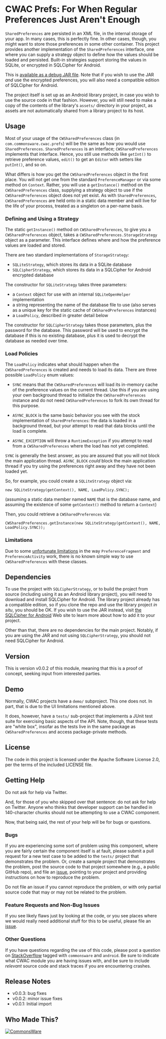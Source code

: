 CWAC Prefs: For When Regular Preferences Just Aren't Enough
===========================================================

`SharedPreferences` are persisted in an XML file, in the internal storage
of your app. In many cases, this is perfectly fine. In other cases,
though, you might want to store those preferences in some other container.
This project provides another implementation of the `SharedPreferences`
interface, one where you can supply a strategy object to define how
the values should be loaded and persisted. Built-in strategies support
storing the values in SQLite, or encrypted in SQLCipher for Android.

This is [available as a debug JAR file](https://github.com/commonsguy/downloads).
Note that if you wish to use the JAR *and* use the encrypted
preferences, you will also need a compatible edition of SQLCipher for Android.

The project itself is set up as an Android library project,
in case you wish to use the source code in that fashion. However, you will still
need to make a copy of the contents of the library's `assets/` directory in your
project, as assets are not automatically shared from a library project to its
host.

Usage
-----
Most of your usage of the `CWSharedPreferences` class (in `com.commonsware.cwac.prefs`)
will be the same as how you would use `SharedPreferences`. `SharedPreferences` is
an interface; `CWSharedPreferences` implements that interface. Hence, you still use
methods like `getInt()` to retrieve preference values, `edit()` to get an `Editor`
with setters like `putInt()`, and so on.

What differs is how you get the `CWSharedPreferences` object in the first place. You
will not get one from the standard `PreferenceManager` or via some method on `Context`.
Rather, you will use a `getInstance()` method on the `CWSharedPreferences` class, supplying
a strategy object to use if the `CWSharedPreferences` object does not yet exist. As with
`SharedPreferences`, `CWSharedPreferences` are held onto in a static data member and will
live for the life of your process, treated as a singleton on a per-name basis.

### Defining and Using a Strategy

The static `getInstance()` method on `CWSharedPreferences`, to give you a `CWSharedPreferences`
object, takes a `CWSharedPreferences.StorageStrategy` object as a parameter. This interface
defines where and how the preference values are loaded and stored.

There are two standard implementations of `StorageStrategy`:

- `SQLiteStrategy`, which stores its data in a SQLite database
- `SQLCipherStrategy`, which stores its data in a SQLCipher for Android encrypted database

The constructor for `SQLiteStrategy` takes three parameters:

- a `Context` object for use with an internal `SQLiteOpenHelper` implementation
- a string representing the name of the database file to use (also serves as a unique key for
the static cache of `CWSharedPreferences` instances)
- a `LoadPolicy`, described in greater detail below

The constructor for `SQLCipherStrategy` takes those parameters, plus the password for the
database. This password will be used to encrypt the database if this is no existing database,
plus it is used to decrypt the database as needed over time.

### Load Policies

The `LoadPolicy` indicates what should happen when the `CWSharedPreferences` is created
and needs to load its data. There are three possible `LoadPolicy` enum values:

- `SYNC` means that the `CWSharedPreferences` will load its in-memory cache of the preference
values on the current thread. Use this if you are using your own background thread to initialize the
`CWSharedPreferences` instance and do not need `CWSharedPreferences` to fork
its own thread for this purpose.

- `ASYNC_BLOCK` is the same basic behavior you see with the stock implementation
of `SharedPreferences`: the data is loaded in a background thread, but your
attempt to read that data blocks until the load is complete.

- `ASYNC_EXCEPTION` will throw a `RuntimeException` if you attempt to read
from a `CWSharedPreferences` where the load has not yet completed.

`SYNC` is generally the best answer, as you are assured that you will not block
the main application thread. `ASYNC_BLOCK` *could* block the main application
thread if you try using the preferences right away and they have not been loaded
yet.

So, for example, you could create a `SQLiteStrategy` object via:

    new SQLiteStrategy(getContext(), NAME, LoadPolicy.SYNC);

(assuming a static data member named `NAME` that is the database name, and
assuming the existence of some `getContext()` method to return a `Context`)

Then, you could retrieve a `CWSharedPreferences` via:

    CWSharedPreferences.getInstance(new SQLiteStrategy(getContext(), NAME, LoadPolicy.SYNC));

### Limitations

Due to some [unfortunate limitations](http://code.google.com/p/android/issues/detail?id=36967)
in the way `PreferenceFragment` and `PreferenceActivity` work, there is no known
simple way to use `CWSharedPreferences` with these classes.

Dependencies
------------
To use the project with `SQLCipherStrategy`, or to build the project
from source (including using it as an Android library project), you
will need to download and install SQLCipher for Android. The library
project already has a compatible edition, so if you clone the repo and
use the library project *in situ*, you should be OK. If you wish to
use the JAR instead, visit [the SQLCipher for Android](http://sqlcipher.net/sqlcipher-for-android/)
Web site to learn more about how to add it to your project.

Other than that, there are no dependencies for the main project.
Notably, if you are using the JAR and not using `SQLCipherStrategy`,
you should not need SQLCipher for Android.

Version
-------
This is version v0.0.2 of this module, meaning that this is a proof
of concept, seeking input from interested parties.

Demo
----
Normally, CWAC projects have a `demo/` subproject. This one does not.
In part, that is due to the UI limitations mentioned above.

It does, however, have a `tests/` sub-project that implements a JUnit
test suite for exercising basic aspects of the API. Note, though, that
these tests are "white box", insofar as the tests live in the same
package as `CWSharedPreferences` and access package-private methods.

License
-------
The code in this project is licensed under the Apache
Software License 2.0, per the terms of the included LICENSE
file.

Getting Help
------------
Do not ask for help via Twitter.

And, for those of you who skipped over that sentence: do not ask for help on Twitter. Anyone who thinks that
developer support can be handled in 140-character chunks should not be attempting to use a CWAC component.

Now, that being said, the rest of your help will be for bugs or questions.

### Bugs

If you are experiencing some sort of problem using this component, where you are fairly certain the component
itself is at fault, please submit a pull request
for a new test case to be added to the `tests/` project that demonstrates the problem. Or, create
a sample project that demonstrates the problem, post the source code to
that project somewhere (e.g., a public GitHub repo), and file an
[issue](https://github.com/commonsguy/cwac-endless/issues), pointing to your project and providing
instructions on how to reproduce the problem.

Do not file an issue if you cannot reproduce the problem, or with only partial source code that may or may
not be related to the problem.

### Feature Requests and Non-Bug Issues

If you see likely flaws just by looking at the code, or you see places where we
would really need additional stuff for this to be useful, please file an
[issue](https://github.com/commonsguy/cwac-endless/issues).

### Other Questions

If you have questions regarding the use of this code, please post a question
on [StackOverflow](http://stackoverflow.com/questions/ask) tagged with `commonsware` and `android`. Be sure to indicate
what CWAC module you are having issues with, and be sure to include *relevant* source code 
and stack traces if you are encountering crashes. 

Release Notes
-------------
* v0.0.3: bug fixes
* v0.0.2: minor issue fixes
* v0.0.1: Initial import

Who Made This?
--------------
<a href="http://commonsware.com">![CommonsWare](http://commonsware.com/images/logo.png)</a>

